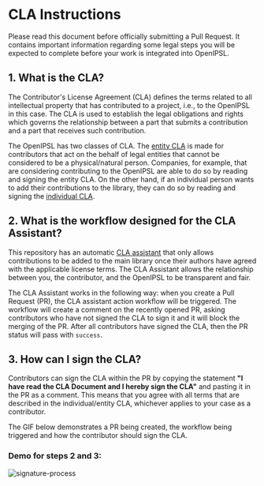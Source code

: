 # CLA Instructions

Please read this document before officially submitting a Pull Request. It contains important information regarding some legal steps you will be expected to complete before your work is integrated into OpenIPSL. <br/> 

## 1. What is the CLA?

The Contributor's License Agreement (CLA) defines the terms related to all intellectual property that has contributed to a project, i.e., to the OpenIPSL in this case. The CLA is used to establish the legal obligations and rights which governs the relationship between a part that submits a contribution and a part that receives such contribution. <br/> 

The OpenIPSL has two classes of CLA. The [entity CLA](cla-entity.md) is made for contributors that act on the behalf of legal entities that cannot be considered to be a physical/natural person. Companies, for example, that are considering contributing to the OpenIPSL are able to do so by reading and signing the entity CLA. On the other hand, if an individual person wants to add their contributions to the library, they can do so by reading and signing the [individual CLA](cla-individual.md). <br/> 

## 2. What is the workflow designed for the CLA Assistant?

This repository has an automatic [CLA assistant](https://github.com/contributor-assistant/github-action) that only allows contributions to be added to the main library once their authors have agreed with the applicable license terms. The CLA Assistant allows the relationship between you, the contributor, and the OpenIPSL to be transparent and fair. <br/>

The CLA Assistant works in the following way: when you create a Pull Request (PR), the CLA assistant action workflow will be triggered. The workflow will create a comment on the recently opened PR, asking contributors who have not signed the CLA to sign it and it will block the merging of the PR. After all contributors have signed the CLA, then the PR status will pass with `success`. <br/> 


## 3. How can I sign the CLA?

Contributors can sign the CLA within the PR by copying the statement **"I have read the CLA Document and I hereby sign the CLA"** and pasting it in the PR as a comment. This means that you agree with all terms that are described in the individual/entity CLA, whichever applies to your case as a contributor. <br/> 

The GIF below demonstrates a PR being created, the workflow being triggered and how the contributor should sign the CLA. <br/> 

### Demo for steps 2 and 3:

![signature-process](https://github.com/cla-assistant/github-action/blob/master/images/signature-process.gif?raw=true)
